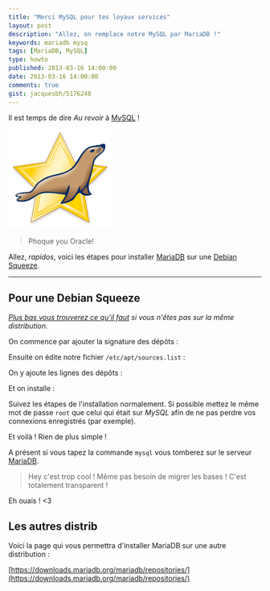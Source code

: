 ```yaml
---
title: "Merci MySQL pour tes loyaux services"
layout: post
description: "Allez, on remplace notre MySQL par MariaDB !"
keywords: mariadb mysq
tags: [MariaDB, MySQL]
type: howto
published: 2013-03-16 14:00:00
date: 2013-03-16 14:00:00
comments: true
gist: jacquesbh/5176248
---
```


Il est temps de dire _Au revoir_ à [MySQL][mysql] !

<div class="center"><img src="/images/posts/remplacer-mysql-par-mariadb/sealstar.png" alt="MariaDB Captains Logo" title="MariaDB Captains Logo" /></div>

> Phoque you Oracle!

Allez, _rapidos_, voici les étapes pour installer [MariaDB][maria] sur une [Debian Squeeze][squeeze].

<!-- more start -->

--------

## Pour une Debian Squeeze

_[Plus bas vous trouverez ce qu'il faut](#other-distro) si vous n'êtes pas sur la même distribution._

On commence par ajouter la signature des dépôts :

<script type="text/javascript">gist('{{page.gist}}', 'add_keys.sh');</script>

Ensuite on édite notre fichier `/etc/apt/sources.list` :

<script type="text/javascript">gist('{{page.gist}}', 'add_repos.sh');</script>

On y ajoute les lignes des dépôts :

<script type="text/javascript">gist('{{page.gist}}', 'sources.list');</script>

Et on installe :

<script type="text/javascript">gist('{{page.gist}}', 'install.sh');</script>

Suivez les étapes de l'installation normalement. Si possible mettez le même mot de passe `root` que celui qui était sur _MySQL_ afin de ne pas perdre vos connexions enregistrés (par exemple).

Et voilà ! Rien de plus simple !

A présent si vous tapez la commande `mysql` vous tomberez sur le serveur [MariaDB][maria].

> Hey c'est trop cool ! Même pas besoin de migrer les bases ! C'est totalement transparent !

Eh ouais ! &lt;3

<div id="other-distro"></div>

## Les autres distrib

Voici la page qui vous permettra d'installer MariaDB sur une autre distribution :

[https://downloads.mariadb.org/mariadb/repositories/](https://downloads.mariadb.org/mariadb/repositories/)

<!-- more end -->

[mysql]: http://www.mysql.com/
[maria]: https://mariadb.org/en/
[squeeze]: http://www.debian.org/releases/squeeze/
